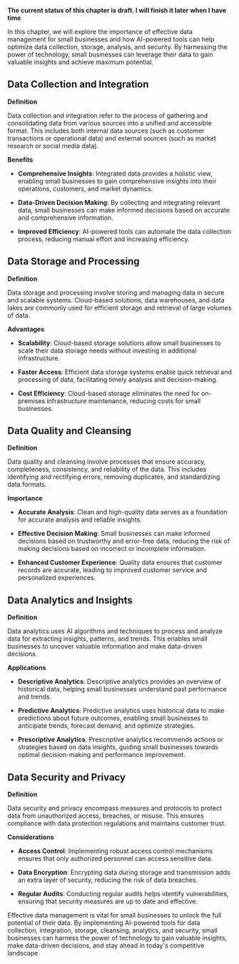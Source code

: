 **The current status of this chapter is draft. I will finish it later when I have time**

In this chapter, we will explore the importance of effective data management for small businesses and how AI-powered tools can help optimize data collection, storage, analysis, and security. By harnessing the power of technology, small businesses can leverage their data to gain valuable insights and achieve maximum potential.

Data Collection and Integration
-------------------------------

**Definition**

Data collection and integration refer to the process of gathering and consolidating data from various sources into a unified and accessible format. This includes both internal data sources (such as customer transactions or operational data) and external sources (such as market research or social media data).

**Benefits**

* **Comprehensive Insights**: Integrated data provides a holistic view, enabling small businesses to gain comprehensive insights into their operations, customers, and market dynamics.

* **Data-Driven Decision Making**: By collecting and integrating relevant data, small businesses can make informed decisions based on accurate and comprehensive information.

* **Improved Efficiency**: AI-powered tools can automate the data collection process, reducing manual effort and increasing efficiency.

Data Storage and Processing
---------------------------

**Definition**

Data storage and processing involve storing and managing data in secure and scalable systems. Cloud-based solutions, data warehouses, and data lakes are commonly used for efficient storage and retrieval of large volumes of data.

**Advantages**

* **Scalability**: Cloud-based storage solutions allow small businesses to scale their data storage needs without investing in additional infrastructure.

* **Faster Access**: Efficient data storage systems enable quick retrieval and processing of data, facilitating timely analysis and decision-making.

* **Cost Efficiency**: Cloud-based storage eliminates the need for on-premises infrastructure maintenance, reducing costs for small businesses.

Data Quality and Cleansing
--------------------------

**Definition**

Data quality and cleansing involve processes that ensure accuracy, completeness, consistency, and reliability of the data. This includes identifying and rectifying errors, removing duplicates, and standardizing data formats.

**Importance**

* **Accurate Analysis**: Clean and high-quality data serves as a foundation for accurate analysis and reliable insights.

* **Effective Decision Making**: Small businesses can make informed decisions based on trustworthy and error-free data, reducing the risk of making decisions based on incorrect or incomplete information.

* **Enhanced Customer Experience**: Quality data ensures that customer records are accurate, leading to improved customer service and personalized experiences.

Data Analytics and Insights
---------------------------

**Definition**

Data analytics uses AI algorithms and techniques to process and analyze data for extracting insights, patterns, and trends. This enables small businesses to uncover valuable information and make data-driven decisions.

**Applications**

* **Descriptive Analytics**: Descriptive analytics provides an overview of historical data, helping small businesses understand past performance and trends.

* **Predictive Analytics**: Predictive analytics uses historical data to make predictions about future outcomes, enabling small businesses to anticipate trends, forecast demand, and optimize strategies.

* **Prescriptive Analytics**: Prescriptive analytics recommends actions or strategies based on data insights, guiding small businesses towards optimal decision-making and performance improvement.

Data Security and Privacy
-------------------------

**Definition**

Data security and privacy encompass measures and protocols to protect data from unauthorized access, breaches, or misuse. This ensures compliance with data protection regulations and maintains customer trust.

**Considerations**

* **Access Control**: Implementing robust access control mechanisms ensures that only authorized personnel can access sensitive data.

* **Data Encryption**: Encrypting data during storage and transmission adds an extra layer of security, reducing the risk of data breaches.

* **Regular Audits**: Conducting regular audits helps identify vulnerabilities, ensuring that security measures are up to date and effective.

Effective data management is vital for small businesses to unlock the full potential of their data. By implementing AI-powered tools for data collection, integration, storage, cleansing, analytics, and security, small businesses can harness the power of technology to gain valuable insights, make data-driven decisions, and stay ahead in today's competitive landscape.

